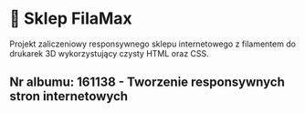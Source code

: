 
# 🛒 Sklep FilaMax

Projekt zaliczeniowy responsywnego sklepu internetowego z filamentem do drukarek 3D wykorzystujący czysty HTML oraz CSS.

## Nr albumu: 161138 - Tworzenie responsywnych stron internetowych
